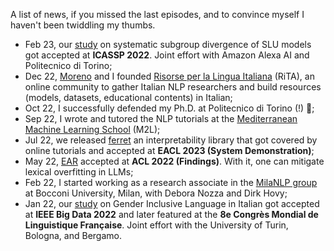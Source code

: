 A list of news, if you missed the last episodes, and to convince myself I haven't been twiddling my thumbs.

- Feb 23, our [study](https://iris.polito.it/handle/11583/2976783) on systematic subgroup divergence of SLU models got accepted at **ICASSP 2022**. Joint effort with Amazon Alexa AI and Politecnico di Torino;
- Dec 22, [Moreno](https://www.mlaquatra.me/) and I founded [Risorse per la Lingua Italiana](https://github.com/RiTA-nlp) (RiTA), an online community to gather Italian NLP researchers and build resources (models, datasets, educational contents) in Italian;
- Oct 22, I successfully defended my Ph.D. at Politecnico di Torino (!) 🎉;
- Sep 22, I wrote and tutored the NLP tutorials at the [Mediterranean Machine Learning School](https://www.m2lschool.org/past-editions/m2l-2022) (M2L);
- Jul 22, we released [ferret](https://github.com/g8a9/ferret) an interpretability library that got covered by online tutorials and accepted at **EACL 2023 (System Demonstration)**;
- May 22, [EAR](https://aclanthology.org/2022.findings-acl.88/) accepted at **ACL 2022 (Findings)**. With it, one can mitigate lexical overfitting in LLMs;
- Feb 22, I started working as a research associate in the [MilaNLP group](https://milanlproc.github.io/) at Bocconi University, Milan, with Debora Nozza and Dirk Hovy;
- Jan 22, our [study](https://ieeexplore.ieee.org/abstract/document/9671868) on Gender Inclusive Language in Italian got accepted at **IEEE Big Data 2022** and later featured at the **8e Congrès Mondial de Linguistique Française**. Joint effort with the University of Turin, Bologna, and Bergamo.


